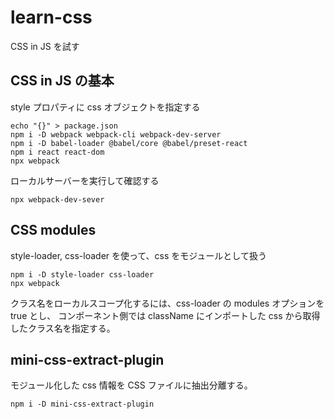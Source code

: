 # learn-css
CSS in JS を試す

## CSS in JS の基本
style プロパティに css オブジェクトを指定する

```
echo "{}" > package.json
npm i -D webpack webpack-cli webpack-dev-server
npm i -D babel-loader @babel/core @babel/preset-react
npm i react react-dom
npx webpack
```
ローカルサーバーを実行して確認する
```
npx webpack-dev-sever
```

## CSS modules
style-loader, css-loader を使って、css をモジュールとして扱う
```
npm i -D style-loader css-loader
npx webpack
```

クラス名をローカルスコープ化するには、css-loader の modules オプションを true とし、
コンポーネント側では className にインポートした css から取得したクラス名を指定する。

## mini-css-extract-plugin
モジュール化した css 情報を CSS ファイルに抽出分離する。
```
npm i -D mini-css-extract-plugin
```

